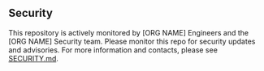 ## Security
This repository is actively monitored by [ORG NAME] Engineers and the [ORG NAME] Security team. Please monitor this repo for security updates and advisories. For more information and contacts, please see [SECURITY.md](SECURITY.md]).